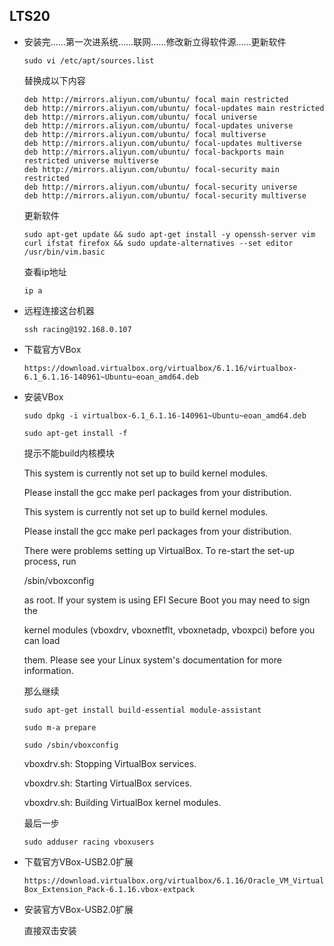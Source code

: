 ## LTS20

- 安装完……第一次进系统……联网……修改新立得软件源……更新软件

  ```sudo vi /etc/apt/sources.list```
  
  替换成以下内容
  
  ```
  deb http://mirrors.aliyun.com/ubuntu/ focal main restricted
  deb http://mirrors.aliyun.com/ubuntu/ focal-updates main restricted
  deb http://mirrors.aliyun.com/ubuntu/ focal universe
  deb http://mirrors.aliyun.com/ubuntu/ focal-updates universe
  deb http://mirrors.aliyun.com/ubuntu/ focal multiverse
  deb http://mirrors.aliyun.com/ubuntu/ focal-updates multiverse
  deb http://mirrors.aliyun.com/ubuntu/ focal-backports main restricted universe multiverse
  deb http://mirrors.aliyun.com/ubuntu/ focal-security main restricted
  deb http://mirrors.aliyun.com/ubuntu/ focal-security universe
  deb http://mirrors.aliyun.com/ubuntu/ focal-security multiverse
  ```
  
  更新软件

  ```sudo apt-get update && sudo apt-get install -y openssh-server vim curl ifstat firefox && sudo update-alternatives --set editor /usr/bin/vim.basic```

  查看ip地址

  ```ip a``` 

- 远程连接这台机器

  ```ssh racing@192.168.0.107```

- 下载官方VBox

  ```https://download.virtualbox.org/virtualbox/6.1.16/virtualbox-6.1_6.1.16-140961~Ubuntu~eoan_amd64.deb```

- 安装VBox

  ```sudo dpkg -i virtualbox-6.1_6.1.16-140961~Ubuntu~eoan_amd64.deb ```

  ```sudo apt-get install -f```

  提示不能build内核模块

  This system is currently not set up to build kernel modules.

  Please install the gcc make perl packages from your distribution.

  This system is currently not set up to build kernel modules.

  Please install the gcc make perl packages from your distribution.

  

  There were problems setting up VirtualBox. To re-start the set-up process, run

   /sbin/vboxconfig

  as root. If your system is using EFI Secure Boot you may need to sign the

  kernel modules (vboxdrv, vboxnetflt, vboxnetadp, vboxpci) before you can load

  them. Please see your Linux system's documentation for more information.

  那么继续

  ```sudo apt-get install build-essential module-assistant```

  ```sudo m-a prepare```

  ```sudo /sbin/vboxconfig```

  vboxdrv.sh: Stopping VirtualBox services.

  vboxdrv.sh: Starting VirtualBox services.

  vboxdrv.sh: Building VirtualBox kernel modules.

  最后一步
  
  ```sudo adduser racing vboxusers```
  
- 下载官方VBox-USB2.0扩展

  ```https://download.virtualbox.org/virtualbox/6.1.16/Oracle_VM_VirtualBox_Extension_Pack-6.1.16.vbox-extpack```

- 安装官方VBox-USB2.0扩展

  直接双击安装
